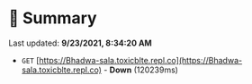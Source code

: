 # 📖 Summary
Last updated: **9/23/2021, 8:34:20 AM**

- `GET` [https://Bhadwa-sala.toxicblte.repl.co](https://Bhadwa-sala.toxicblte.repl.co) - **Down** (120239ms)
